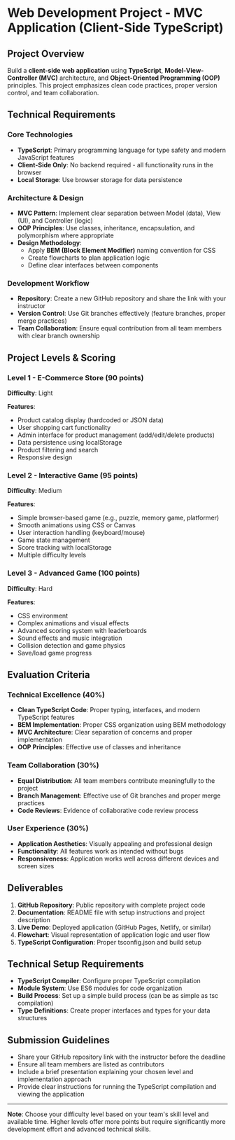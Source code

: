 # Web Development Project - MVC Application (Client-Side TypeScript)

## Project Overview
Build a **client-side web application** using **TypeScript**, **Model-View-Controller (MVC)** architecture, and **Object-Oriented Programming (OOP)** principles. This project emphasizes clean code practices, proper version control, and team collaboration.

## Technical Requirements

### Core Technologies
- **TypeScript**: Primary programming language for type safety and modern JavaScript features
- **Client-Side Only**: No backend required - all functionality runs in the browser
- **Local Storage**: Use browser storage for data persistence

### Architecture & Design
- **MVC Pattern**: Implement clear separation between Model (data), View (UI), and Controller (logic)
- **OOP Principles**: Use classes, inheritance, encapsulation, and polymorphism where appropriate
- **Design Methodology**: 
  - Apply **BEM (Block Element Modifier)** naming convention for CSS
  - Create flowcharts to plan application logic
  - Define clear interfaces between components

### Development Workflow
- **Repository**: Create a new GitHub repository and share the link with your instructor
- **Version Control**: Use Git branches effectively (feature branches, proper merge practices)
- **Team Collaboration**: Ensure equal contribution from all team members with clear branch ownership

## Project Levels & Scoring

### Level 1 - E-Commerce Store (90 points)
**Difficulty**: Light

**Features**:
- Product catalog display (hardcoded or JSON data)  
- User shopping cart functionality
- Admin interface for product management (add/edit/delete products)
- Data persistence using localStorage
- Product filtering and search
- Responsive design

### Level 2 - Interactive Game (95 points)
**Difficulty**: Medium

**Features**:
- Simple browser-based game (e.g., puzzle, memory game, platformer)
- Smooth animations using CSS or Canvas
- User interaction handling (keyboard/mouse)
- Game state management
- Score tracking with localStorage
- Multiple difficulty levels

### Level 3 - Advanced Game (100 points)
**Difficulty**: Hard

**Features**:
- CSS environment
- Complex animations and visual effects
- Advanced scoring system with leaderboards
- Sound effects and music integration
- Collision detection and game physics
- Save/load game progress

## Evaluation Criteria

### Technical Excellence (40%)
- **Clean TypeScript Code**: Proper typing, interfaces, and modern TypeScript features
- **BEM Implementation**: Proper CSS organization using BEM methodology
- **MVC Architecture**: Clear separation of concerns and proper implementation
- **OOP Principles**: Effective use of classes and inheritance

### Team Collaboration (30%)
- **Equal Distribution**: All team members contribute meaningfully to the project
- **Branch Management**: Effective use of Git branches and proper merge practices
- **Code Reviews**: Evidence of collaborative code review process

### User Experience (30%)
- **Application Aesthetics**: Visually appealing and professional design
- **Functionality**: All features work as intended without bugs
- **Responsiveness**: Application works well across different devices and screen sizes

## Deliverables
1. **GitHub Repository**: Public repository with complete project code
2. **Documentation**: README file with setup instructions and project description
3. **Live Demo**: Deployed application (GitHub Pages, Netlify, or similar)
4. **Flowchart**: Visual representation of application logic and user flow
5. **TypeScript Configuration**: Proper tsconfig.json and build setup

## Technical Setup Requirements
- **TypeScript Compiler**: Configure proper TypeScript compilation
- **Module System**: Use ES6 modules for code organization
- **Build Process**: Set up a simple build process (can be as simple as tsc compilation)
- **Type Definitions**: Create proper interfaces and types for your data structures

## Submission Guidelines
- Share your GitHub repository link with the instructor before the deadline
- Ensure all team members are listed as contributors
- Include a brief presentation explaining your chosen level and implementation approach
- Provide clear instructions for running the TypeScript compilation and viewing the application

---

**Note**: Choose your difficulty level based on your team's skill level and available time. Higher levels offer more points but require significantly more development effort and advanced technical skills.